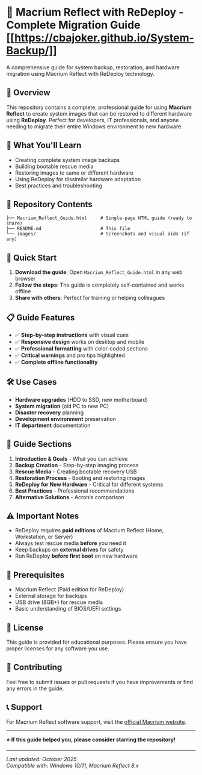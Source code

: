# 🧠 Macrium Reflect with ReDeploy - Complete Migration Guide [[https://cbajoker.github.io/System-Backup/]]

A comprehensive guide for system backup, restoration, and hardware migration using Macrium Reflect with ReDeploy technology.

## 📖 Overview

This repository contains a complete, professional guide for using **Macrium Reflect** to create system images that can be restored to different hardware using **ReDeploy**. Perfect for developers, IT professionals, and anyone needing to migrate their entire Windows environment to new hardware.

## 🎯 What You'll Learn

- Creating complete system image backups
- Building bootable rescue media
- Restoring images to same or different hardware
- Using ReDeploy for dissimilar hardware adaptation
- Best practices and troubleshooting

## 📁 Repository Contents

```
├── Macrium_Reflect_Guide.html     # Single-page HTML guide (ready to share)
├── README.md                      # This file
└── images/                        # Screenshots and visual aids (if any)
```

## 🚀 Quick Start

1. **Download the guide**: Open `Macrium_Reflect_Guide.html` in any web browser
2. **Follow the steps**: The guide is completely self-contained and works offline
3. **Share with others**: Perfect for training or helping colleagues

## 📋 Guide Features

- ✅ **Step-by-step instructions** with visual cues
- ✅ **Responsive design** works on desktop and mobile
- ✅ **Professional formatting** with color-coded sections
- ✅ **Critical warnings** and pro tips highlighted
- ✅ **Complete offline functionality**

## 🛠️ Use Cases

- **Hardware upgrades** (HDD to SSD, new motherboard)
- **System migration** (old PC to new PC)
- **Disaster recovery** planning
- **Development environment** preservation
- **IT department** documentation

## 📖 Guide Sections

1. **Introduction & Goals** - What you can achieve
2. **Backup Creation** - Step-by-step imaging process
3. **Rescue Media** - Creating bootable recovery USB
4. **Restoration Process** - Booting and restoring images
5. **ReDeploy for New Hardware** - Critical for different systems
6. **Best Practices** - Professional recommendations
7. **Alternative Solutions** - Acronis comparison

## ⚠️ Important Notes

- ReDeploy requires **paid editions** of Macrium Reflect (Home, Workstation, or Server)
- Always test rescue media **before** you need it
- Keep backups on **external drives** for safety
- Run ReDeploy **before first boot** on new hardware

## 🔧 Prerequisites

- Macrium Reflect (Paid edition for ReDeploy)
- External storage for backups
- USB drive (8GB+) for rescue media
- Basic understanding of BIOS/UEFI settings

## 📄 License

This guide is provided for educational purposes. Please ensure you have proper licenses for any software you use.

## 🤝 Contributing

Feel free to submit issues or pull requests if you have improvements or find any errors in the guide.

## 📞 Support

For Macrium Reflect software support, visit the [official Macrium website](https://www.macrium.com/).

---

**⭐ If this guide helped you, please consider starring the repository!**

---

*Last updated: October 2025*  
*Compatible with: Windows 10/11, Macrium Reflect 8.x*
